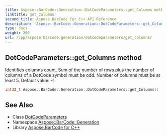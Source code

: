 ```yaml
---
title: Aspose::BarCode::Generation::DotCodeParameters::get_Columns method
linktitle: get_Columns
second_title: Aspose.BarCode for C++ API Reference
description: 'Aspose::BarCode::Generation::DotCodeParameters::get_Columns method. Identifies columns count. Sum of the number of rows plus the number of columns of a DotCode symbol must be odd. Number of columns must be at least 5. Default value: -1 in C++.'
type: docs
weight: 200
url: /cpp/aspose.barcode.generation/dotcodeparameters/get_columns/
---
```

## DotCodeParameters::get_Columns method


Identifies columns count. Sum of the number of rows plus the number of columns of a DotCode symbol must be odd. Number of columns must be at least 5. Default value: -1.

```cpp
int32_t Aspose::BarCode::Generation::DotCodeParameters::get_Columns()
```

## See Also

* Class [DotCodeParameters](../)
* Namespace [Aspose::BarCode::Generation](../../)
* Library [Aspose.BarCode for C++](../../../)
